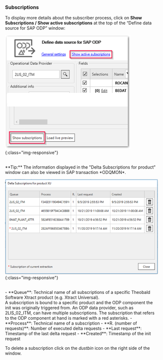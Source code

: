 ### Subscriptions
To display more details about the subscriber process, click on **Show Subscriptions / Show active subscriptions** at the top of the  “Define data source for SAP ODP” window:
<br/>

![ODP Subscriber](/img/content/odp/odp-settings-subscriptions.png){:class="img-responsive"}

<br/>
**Tip:** The information displayed in the "Delta Subscriptions for product" window can also be viewed in SAP transaction *ODQMON*.  
<br/>

![ODP Subscriber](/img/content/odp/odp-settings-02.png){:class="img-responsive"}

<br/>
- **Queue**: Technical name of all subscriptions of a specific Theobald Software Xtract product (e.g. Xtract Universal).<br>
A subscription is bound to a specific product and the ODP component the init was originally triggered from. An ODP data provider, such as 2LIS_02_ITM, can have multiple subscriptions. The subscription that refers to the ODP component at hand is marked with a red asterisks.
- **Process**: Technical name of a subscription
- **R. (number of requests)**: Number of executed delta requests
- **Last request**: Timestamp of the last delta request
- **Created**: Timestamp of the init request

To delete a subscription click on the *dustbin* icon on the right side of the window.

